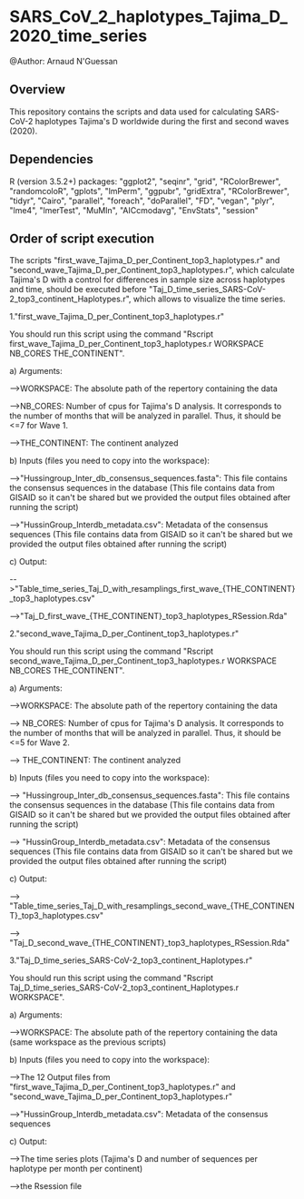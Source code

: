 # SARS_CoV_2_haplotypes_Tajima_D_2020_time_series
@Author: Arnaud N'Guessan

## Overview
This repository contains the scripts and data used for calculating SARS-CoV-2 haplotypes Tajima's D worldwide during the first and second waves (2020). 

## Dependencies
R (version 3.5.2+) packages: "ggplot2", "seqinr", "grid", "RColorBrewer", "randomcoloR", "gplots", "lmPerm", "ggpubr", "gridExtra", "RColorBrewer", "tidyr", "Cairo", "parallel", "foreach", "doParallel", "FD", "vegan", "plyr", "lme4", "lmerTest", "MuMIn", "AICcmodavg", "EnvStats", "session"

## Order of script execution
The scripts "first_wave_Tajima_D_per_Continent_top3_haplotypes.r" and "second_wave_Tajima_D_per_Continent_top3_haplotypes.r", which calculate Tajima's D with a control for differences in sample size across haplotypes and time, should be executed before "Taj_D_time_series_SARS-CoV-2_top3_continent_Haplotypes.r", which allows to visualize the time series. 

1."first_wave_Tajima_D_per_Continent_top3_haplotypes.r"

You should run this script using the command "Rscript first_wave_Tajima_D_per_Continent_top3_haplotypes.r WORKSPACE NB_CORES THE_CONTINENT".


a) Arguments:


-->WORKSPACE: The absolute path of the repertory containing the data 


-->NB_CORES: Number of cpus for Tajima's D analysis. It corresponds to the number of months that will be analyzed in parallel. Thus, it should be <=7 for Wave 1.


-->THE_CONTINENT: The continent analyzed


b) Inputs (files you need to copy into the workspace): 


-->"Hussingroup_Inter_db_consensus_sequences.fasta": This file contains the consensus sequences in the database (This file contains data from GISAID so it can't be shared but we provided the output files obtained after running the script) 


-->"HussinGroup_Interdb_metadata.csv": Metadata of the consensus sequences (This file contains data from GISAID so it can't be shared but we provided the output files obtained after running the script) 


c) Output: 


-->"Table_time_series_Taj_D_with_resamplings_first_wave_{THE_CONTINENT}_top3_haplotypes.csv"


-->"Taj_D_first_wave_{THE_CONTINENT}_top3_haplotypes_RSession.Rda"

2."second_wave_Tajima_D_per_Continent_top3_haplotypes.r"

You should run this script using the command "Rscript second_wave_Tajima_D_per_Continent_top3_haplotypes.r WORKSPACE NB_CORES THE_CONTINENT".

a) Arguments:

-->WORKSPACE: The absolute path of the repertory containing the data 

--> NB_CORES: Number of cpus for Tajima's D analysis. It corresponds to the number of months that will be analyzed in parallel. Thus, it should be <=5 for Wave 2.

--> THE_CONTINENT: The continent analyzed


b) Inputs (files you need to copy into the workspace): 

--> "Hussingroup_Inter_db_consensus_sequences.fasta": This file contains the consensus sequences in the database (This file contains data from GISAID so it can't be shared but we provided the output files obtained after running the script) 

--> "HussinGroup_Interdb_metadata.csv": Metadata of the consensus sequences (This file contains data from GISAID so it can't be shared but we provided the output files obtained after running the script) 

c) Output: 

--> "Table_time_series_Taj_D_with_resamplings_second_wave_{THE_CONTINENT}_top3_haplotypes.csv" 

--> "Taj_D_second_wave_{THE_CONTINENT}_top3_haplotypes_RSession.Rda"

3."Taj_D_time_series_SARS-CoV-2_top3_continent_Haplotypes.r"

You should run this script using the command "Rscript Taj_D_time_series_SARS-CoV-2_top3_continent_Haplotypes.r WORKSPACE".

a) Arguments:

-->WORKSPACE: The absolute path of the repertory containing the data (same workspace as the previous scripts)

b) Inputs (files you need to copy into the workspace): 

-->The 12 Output files from "first_wave_Tajima_D_per_Continent_top3_haplotypes.r" and "second_wave_Tajima_D_per_Continent_top3_haplotypes.r"

-->"HussinGroup_Interdb_metadata.csv": Metadata of the consensus sequences 

c) Output: 

-->The time series plots (Tajima's D and number of sequences per haplotype per month per continent)

-->the Rsession file
